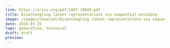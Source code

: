 ```yaml
---
link: https://arxiv.org/pdf/1907.10949.pdf
title: Disentangling latent representations via sequential-encoding
image: /images/showreel/Disentangling latent representations via sequential-encoding.jpg
date: 2019-07-25
tags: generative, technical
draft: draft
preview:
---
```



